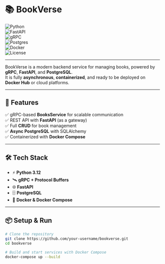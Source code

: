 # 📚 BookVerse  

![Python](https://img.shields.io/badge/Python-3.12-blue?logo=python)  
![FastAPI](https://img.shields.io/badge/FastAPI-Async-green?logo=fastapi)  
![gRPC](https://img.shields.io/badge/gRPC-ProtoBuf-orange?logo=grpc)  
![Postgres](https://img.shields.io/badge/PostgreSQL-15-blue?logo=postgresql)  
![Docker](https://img.shields.io/badge/Docker-Ready-blue?logo=docker)  
![License](https://img.shields.io/badge/License-MIT-yellow)  

---

BookVerse is a modern backend service for managing books, powered by **gRPC**, **FastAPI**, and **PostgreSQL**.  
It is fully **asynchronous**, **containerized**, and ready to be deployed on **Docker Hub** or cloud platforms.  

---

## 🚀 Features
✅ gRPC-based **BooksService** for scalable communication  
✅ REST API with **FastAPI** (as a gateway)  
✅ Full **CRUD** for book management  
✅ **Async PostgreSQL** with SQLAlchemy  
✅ Containerized with **Docker Compose**  

---

## 🛠️ Tech Stack
- ⚡ **Python 3.12**
- 🛰️ **gRPC + Protocol Buffers**
- 🌐 **FastAPI**
- 🗄️ **PostgreSQL**
- 🐳 **Docker & Docker Compose**

---

## 📦 Setup & Run

```bash
# Clone the repository
git clone https://github.com/your-username/bookverse.git
cd bookverse

# Build and start services with Docker Compose
docker-compose up --build
